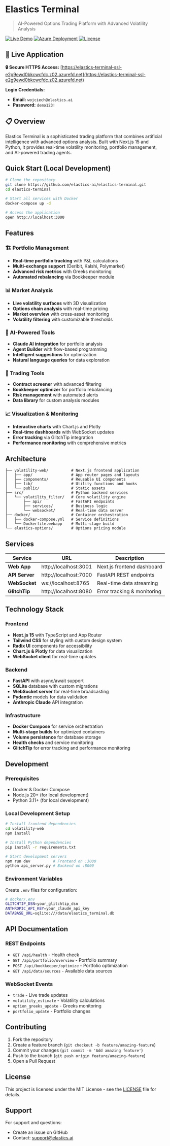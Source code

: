 # Elastics Terminal

> AI-Powered Options Trading Platform with Advanced Volatility Analysis

[![Live Demo](https://img.shields.io/badge/Live%20Demo-HTTPS-brightgreen)](https://elastics-terminal-ssl-e2g9ewd0bkcwcfdc.z02.azurefd.net)
[![Azure Deployment](https://img.shields.io/badge/Azure-Deployed-blue)](https://elastics-terminal-ssl-e2g9ewd0bkcwcfdc.z02.azurefd.net)
[![License](https://img.shields.io/badge/License-Private-red)](#)

## 🚀 Live Application

**🔒 Secure HTTPS Access:** [https://elastics-terminal-ssl-e2g9ewd0bkcwcfdc.z02.azurefd.net](https://elastics-terminal-ssl-e2g9ewd0bkcwcfdc.z02.azurefd.net)

**Login Credentials:**
- **Email:** `wojciech@elastics.ai`  
- **Password:** `demo123!`

## 📋 Overview

Elastics Terminal is a sophisticated trading platform that combines artificial intelligence with advanced options analysis. Built with Next.js 15 and Python, it provides real-time volatility monitoring, portfolio management, and AI-powered trading agents.

## Quick Start (Local Development)

```bash
# Clone the repository
git clone https://github.com/elastics-ai/elastics-terminal.git
cd elastics-terminal

# Start all services with Docker
docker-compose up -d

# Access the application
open http://localhost:3000
```

## Features

### 🏗️ Portfolio Management
- **Real-time portfolio tracking** with P&L calculations
- **Multi-exchange support** (Deribit, Kalshi, Polymarket)
- **Advanced risk metrics** with Greeks monitoring
- **Automated rebalancing** via Bookkeeper module

### 📊 Market Analysis
- **Live volatility surfaces** with 3D visualization
- **Options chain analysis** with real-time pricing
- **Market overview** with cross-asset monitoring
- **Volatility filtering** with customizable thresholds

### 🤖 AI-Powered Tools
- **Claude AI integration** for portfolio analysis
- **Agent Builder** with flow-based programming
- **Intelligent suggestions** for optimization
- **Natural language queries** for data exploration

### 🔧 Trading Tools
- **Contract screener** with advanced filtering
- **Bookkeeper optimizer** for portfolio rebalancing  
- **Risk management** with automated alerts
- **Data library** for custom analysis modules

### 📈 Visualization & Monitoring
- **Interactive charts** with Chart.js and Plotly
- **Real-time dashboards** with WebSocket updates
- **Error tracking** via GlitchTip integration
- **Performance monitoring** with comprehensive metrics

## Architecture

```
├── volatility-web/          # Next.js frontend application
│   ├── app/                 # App router pages and layouts
│   ├── components/          # Reusable UI components
│   ├── lib/                 # Utility functions and hooks
│   └── public/              # Static assets
├── src/                     # Python backend services
│   └── volatility_filter/   # Core volatility engine
│       ├── api/             # FastAPI endpoints
│       ├── services/        # Business logic
│       └── websocket/       # Real-time data server
├── docker/                  # Container orchestration
│   ├── docker-compose.yml   # Service definitions
│   └── Dockerfile.webapp    # Multi-stage build
└── elastics-options/        # Options pricing module
```

## Services

| Service | URL | Description |
|---------|-----|-------------|
| **Web App** | http://localhost:3001 | Next.js frontend dashboard |
| **API Server** | http://localhost:7000 | FastAPI REST endpoints |
| **WebSocket** | ws://localhost:8765 | Real-time data streaming |
| **GlitchTip** | http://localhost:8080 | Error tracking & monitoring |

## Technology Stack

### Frontend
- **Next.js 15** with TypeScript and App Router
- **Tailwind CSS** for styling with custom design system
- **Radix UI** components for accessibility
- **Chart.js & Plotly** for data visualization
- **WebSocket client** for real-time updates

### Backend  
- **FastAPI** with async/await support
- **SQLite** database with custom migrations
- **WebSocket server** for real-time broadcasting
- **Pydantic** models for data validation
- **Anthropic Claude** API integration

### Infrastructure
- **Docker Compose** for service orchestration
- **Multi-stage builds** for optimized containers
- **Volume persistence** for database storage
- **Health checks** and service monitoring
- **GlitchTip** for error tracking and performance monitoring

## Development

### Prerequisites
- Docker & Docker Compose
- Node.js 20+ (for local development)
- Python 3.11+ (for local development)

### Local Development Setup

```bash
# Install frontend dependencies
cd volatility-web
npm install

# Install Python dependencies
pip install -r requirements.txt

# Start development servers
npm run dev          # Frontend on :3000
python api_server.py # Backend on :8000
```

### Environment Variables

Create `.env` files for configuration:

```bash
# docker/.env
GLITCHTIP_DSN=your_glitchtip_dsn
ANTHROPIC_API_KEY=your_claude_api_key
DATABASE_URL=sqlite:///data/elastics_terminal.db
```

## API Documentation

### REST Endpoints
- `GET /api/health` - Health check
- `GET /api/portfolio/overview` - Portfolio summary
- `POST /api/bookkeeper/optimize` - Portfolio optimization
- `GET /api/data/sources` - Available data sources

### WebSocket Events
- `trade` - Live trade updates
- `volatility_estimate` - Volatility calculations
- `option_greeks_update` - Greeks monitoring
- `portfolio_update` - Portfolio changes

## Contributing

1. Fork the repository
2. Create a feature branch (`git checkout -b feature/amazing-feature`)
3. Commit your changes (`git commit -m 'Add amazing feature'`)
4. Push to the branch (`git push origin feature/amazing-feature`)
5. Open a Pull Request

## License

This project is licensed under the MIT License - see the [LICENSE](LICENSE) file for details.

## Support

For support and questions:
- Create an issue on GitHub
- Contact: support@elastics.ai
